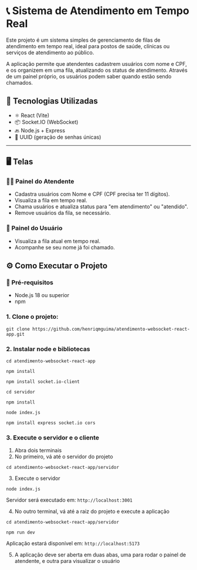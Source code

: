 # 📞 Sistema de Atendimento em Tempo Real

Este projeto é um sistema simples de gerenciamento de filas de atendimento em tempo real, ideal para postos de saúde, clínicas ou serviços de atendimento ao público.

A aplicação permite que atendentes cadastrem usuários com nome e CPF, e os organizem em uma fila, atualizando os status de atendimento. Através de um painel próprio, os usuários podem saber quando estão sendo chamados.

## 🚀 Tecnologias Utilizadas

- ⚛️ React (Vite)
- 📦 Socket.IO (WebSocket)
- 🔙 Node.js + Express
- 🔐 UUID (geração de senhas únicas)

---

## 🖥️ Telas

### 👨‍⚕️ Painel do Atendente
- Cadastra usuários com Nome e CPF (CPF precisa ter 11 dígitos).
- Visualiza a fila em tempo real.
- Chama usuários e atualiza status para "em atendimento" ou "atendido".
- Remove usuários da fila, se necessário.

### 👥 Painel do Usuário
- Visualiza a fila atual em tempo real.
- Acompanhe se seu nome já foi chamado.


## ⚙️ Como Executar o Projeto

### 🔧 Pré-requisitos
- Node.js 18 ou superior
- npm

### 1. Clone o projeto:
```
git clone https://github.com/henriqmguima/atendimento-websocket-react-app.git
```
### 2. Instalar node e bibliotecas
```
cd atendimento-websocket-react-app
```
```
npm install
```
```
npm install socket.io-client
```
```
cd servidor
```
```
npm install
```
```
node index.js
```
```
npm install express socket.io cors
```
### 3. Execute o servidor e o cliente

1. Abra dois terminais
2. No primeiro, vá até o servidor do projeto
```
cd atendimento-websocket-react-app/servidor
```
3. Execute o servidor
```
node index.js
```
Servidor será executado em: `http://localhost:3001`

4. No outro terminal, vá até a raiz do projeto e execute a aplicação
```
cd atendimento-websocket-react-app/servidor
```
```
npm run dev
```
Aplicação estará disponível em: `http://localhost:5173`

5. A aplicação deve ser aberta em duas abas, uma para rodar o painel de atendente, e outra para visualizar o usuário
